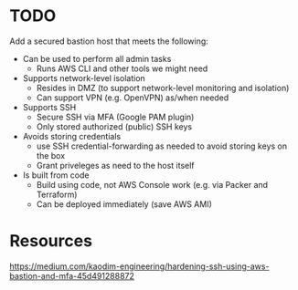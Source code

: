 # TODO

Add a secured bastion host that meets the following:
- Can be used to perform all admin tasks
  - Runs AWS CLI and other tools we might need
- Supports network-level isolation
  - Resides in DMZ (to support network-level monitoring and isolation)
  - Can support VPN (e.g. OpenVPN) as/when needed
- Supports SSH
  - Secure SSH via MFA (Google PAM plugin)
  - Only stored authorized (public) SSH keys
- Avoids storing credentials
  - use SSH credential-forwarding as needed to avoid storing keys on the box
  - Grant priveleges as need to the host itself
- Is built from code
  - Build using code, not AWS Console work (e.g. via Packer and Terraform)
  - Can be deployed immediately (save AWS AMI)

# Resources
  https://medium.com/kaodim-engineering/hardening-ssh-using-aws-bastion-and-mfa-45d491288872

